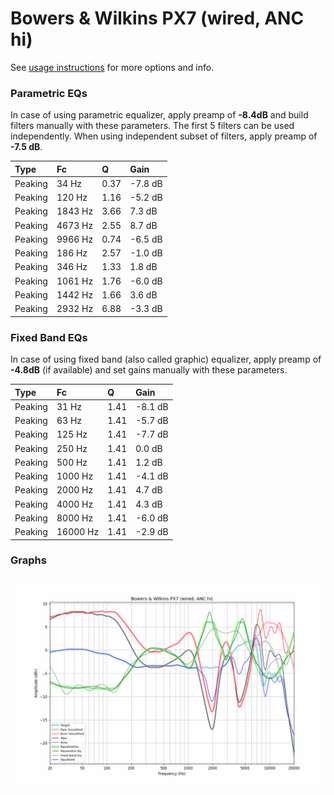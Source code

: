 # Bowers & Wilkins PX7 (wired, ANC hi)
See [usage instructions](https://github.com/jaakkopasanen/AutoEq#usage) for more options and info.

### Parametric EQs
In case of using parametric equalizer, apply preamp of **-8.4dB** and build filters manually
with these parameters. The first 5 filters can be used independently.
When using independent subset of filters, apply preamp of **-7.5 dB**.

| Type    | Fc      |    Q | Gain    |
|:--------|:--------|:-----|:--------|
| Peaking | 34 Hz   | 0.37 | -7.8 dB |
| Peaking | 120 Hz  | 1.16 | -5.2 dB |
| Peaking | 1843 Hz | 3.66 | 7.3 dB  |
| Peaking | 4673 Hz | 2.55 | 8.7 dB  |
| Peaking | 9966 Hz | 0.74 | -6.5 dB |
| Peaking | 186 Hz  | 2.57 | -1.0 dB |
| Peaking | 346 Hz  | 1.33 | 1.8 dB  |
| Peaking | 1061 Hz | 1.76 | -6.0 dB |
| Peaking | 1442 Hz | 1.66 | 3.6 dB  |
| Peaking | 2932 Hz | 6.88 | -3.3 dB |

### Fixed Band EQs
In case of using fixed band (also called graphic) equalizer, apply preamp of **-4.8dB**
(if available) and set gains manually with these parameters.

| Type    | Fc       |    Q | Gain    |
|:--------|:---------|:-----|:--------|
| Peaking | 31 Hz    | 1.41 | -8.1 dB |
| Peaking | 63 Hz    | 1.41 | -5.7 dB |
| Peaking | 125 Hz   | 1.41 | -7.7 dB |
| Peaking | 250 Hz   | 1.41 | 0.0 dB  |
| Peaking | 500 Hz   | 1.41 | 1.2 dB  |
| Peaking | 1000 Hz  | 1.41 | -4.1 dB |
| Peaking | 2000 Hz  | 1.41 | 4.7 dB  |
| Peaking | 4000 Hz  | 1.41 | 4.3 dB  |
| Peaking | 8000 Hz  | 1.41 | -6.0 dB |
| Peaking | 16000 Hz | 1.41 | -2.9 dB |

### Graphs
![](./Bowers%20&%20Wilkins%20PX7%20(wired,%20ANC%20hi).png)